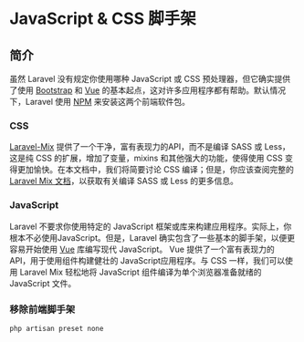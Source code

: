 # JavaScript & CSS 脚手架

## 简介

虽然 Laravel 没有规定你使用哪种 JavaScript 或 CSS 预处理器，但它确实提供了使用 [Bootstrap](https://getbootstrap.com/) 和 [Vue](https://vuejs.org/) 的基本起点，这对许多应用程序都有帮助。默认情况下，Laravel 使用 [NPM](https://www.npmjs.com/) 来安装这两个前端软件包。

### CSS

[Laravel-Mix](https://laravel.com/docs/5.8/mix) 提供了一个干净，富有表现力的API，而不是编译 SASS 或 Less，这是纯 CSS 的扩展，增加了变量，mixins 和其他强大的功能，使得使用 CSS 变得更加愉快。在本文档中，我们将简要讨论 CSS 编译；但是，你应该查阅完整的 [Laravel Mix 文档](https://laravel.com/docs/5.8/mix)，以获取有关编译 SASS 或 Less 的更多信息。

### JavaScript

Laravel 不要求你使用特定的 JavaScript 框架或库来构建应用程序。实际上，你根本不必使用JavaScript。但是，Laravel 确实包含了一些基本的脚手架，以便更容易开始使用 [Vue](https://vuejs.org/) 库编写现代 JavaScript。 Vue 提供了一个富有表现力的 API，用于使用组件构建健壮的 JavaScript应用程序。与 CSS 一样，我们可以使用 Laravel Mix 轻松地将 JavaScript 组件编译为单个浏览器准备就绪的 JavaScript 文件。

### 移除前端脚手架

```bash
php artisan preset none
```
